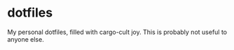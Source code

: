 dotfiles
========

My personal dotfiles, filled with cargo-cult joy.  This is probably not useful to anyone else.